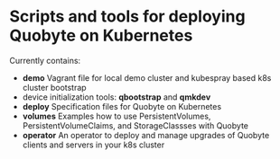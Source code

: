Scripts and tools for deploying Quobyte on Kubernetes
=====================================================

Currently contains:
 * **demo** Vagrant file for local demo cluster and kubespray based k8s cluster bootstrap
 * device initialization tools: **qbootstrap** and **qmkdev**
 * **deploy** Specification files for Quobyte on Kubernetes
 * **volumes** Examples how to use PersistentVolumes, PersistentVolumeClaims, and StorageClassses with Quobyte 
 * **operator** An operator to deploy and manage upgrades of Quobyte clients and servers in your k8s cluster
